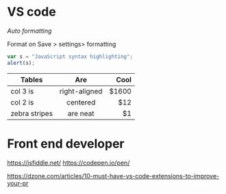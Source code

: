 
# VS code

*Auto formatting*

Format on Save > settings> formatting



```javascript
var s = "JavaScript syntax highlighting";
alert(s);
```

| Tables        | Are           | Cool  |
| ------------- |:-------------:| -----:|
| col 3 is      | right-aligned | $1600 |
| col 2 is      | centered      |   $12 |
| zebra stripes | are neat      |    $1 |



# Front end developer

https://jsfiddle.net/
https://codepen.io/pen/


https://dzone.com/articles/10-must-have-vs-code-extensions-to-improve-your-pr